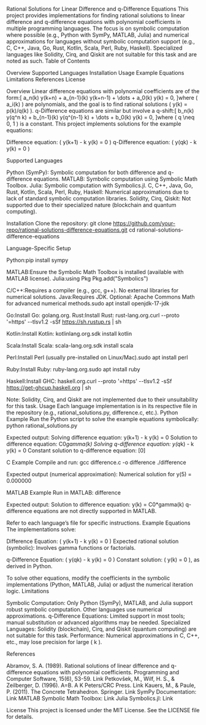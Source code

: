 Rational Solutions for Linear Difference and q-Difference Equations
This project provides implementations for finding rational solutions to linear difference and q-difference equations with polynomial coefficients in multiple programming languages. The focus is on symbolic computation where possible (e.g., Python with SymPy, MATLAB, Julia) and numerical approximations for languages without symbolic computation support (e.g., C, C++, Java, Go, Rust, Kotlin, Scala, Perl, Ruby, Haskell). Specialized languages like Solidity, Cirq, and Qiskit are not suitable for this task and are noted as such.
Table of Contents

Overview
Supported Languages
Installation
Usage
Example Equations
Limitations
References
License

Overview
Linear difference equations with polynomial coefficients are of the form:[ a_n(k) y(k+n) + a_{n-1}(k) y(k+n-1) + \dots + a_0(k) y(k) = 0, ]where ( a_i(k) ) are polynomials, and the goal is to find rational solutions ( y(k) = p(k)/q(k) ).
q-Difference equations are similar but involve a q-shift:[ b_n(k) y(q^n k) + b_{n-1}(k) y(q^{n-1} k) + \dots + b_0(k) y(k) = 0, ]where ( q \neq 0, 1 ) is a constant.
This project implements solutions for the example equations:

Difference equation: ( y(k+1) - k y(k) = 0 )
q-Difference equation: ( y(qk) - k y(k) = 0 )

Supported Languages

Python (SymPy): Symbolic computation for both difference and q-difference equations.
MATLAB: Symbolic computation using Symbolic Math Toolbox.
Julia: Symbolic computation with Symbolics.jl.
C, C++, Java, Go, Rust, Kotlin, Scala, Perl, Ruby, Haskell: Numerical approximations due to lack of standard symbolic computation libraries.
Solidity, Cirq, Qiskit: Not supported due to their specialized nature (blockchain and quantum computing).

Installation
Clone the repository:
git clone https://github.com/your-repo/rational-solutions-difference-equations.git
cd rational-solutions-difference-equations

Language-Specific Setup

Python:pip install sympy


MATLAB:Ensure the Symbolic Math Toolbox is installed (available with MATLAB license).
Julia:using Pkg
Pkg.add("Symbolics")


C/C++:Requires a compiler (e.g., gcc, g++). No external libraries for numerical solutions.
Java:Requires JDK. Optional: Apache Commons Math for advanced numerical methods.sudo apt install openjdk-17-jdk


Go:Install Go: golang.org.
Rust:Install Rust: rust-lang.org.curl --proto '=https' --tlsv1.2 -sSf https://sh.rustup.rs | sh


Kotlin:Install Kotlin: kotlinlang.org.sdk install kotlin


Scala:Install Scala: scala-lang.org.sdk install scala


Perl:Install Perl (usually pre-installed on Linux/Mac).sudo apt install perl


Ruby:Install Ruby: ruby-lang.org.sudo apt install ruby


Haskell:Install GHC: haskell.org.curl --proto '=https' --tlsv1.2 -sSf https://get-ghcup.haskell.org | sh



Note: Solidity, Cirq, and Qiskit are not implemented due to their unsuitability for this task.
Usage
Each language implementation is in its respective file in the repository (e.g., rational_solutions.py, difference.c, etc.).
Python Example
Run the Python script to solve the example equations symbolically:
python rational_solutions.py

Expected output:
Solving difference equation: y(k+1) - k y(k) = 0
Solution to difference equation: C0*gamma(k)
Solving q-difference equation: y(q*k) - k y(k) = 0
Constant solution to q-difference equation: [0]

C Example
Compile and run:
gcc difference.c -o difference
./difference

Expected output (numerical approximation):
Numerical solution for y(5) = 0.000000

MATLAB Example
Run in MATLAB:
difference

Expected output:
Solution to difference equation:
y(k) = C0*gamma(k)
q-difference equations are not directly supported in MATLAB.

Refer to each language’s file for specific instructions.
Example Equations
The implementations solve:

Difference Equation: ( y(k+1) - k y(k) = 0 )
Expected rational solution (symbolic): Involves gamma functions or factorials.


q-Difference Equation: ( y(qk) - k y(k) = 0 )
Constant solution: ( y(k) = 0 ), as derived in Python.



To solve other equations, modify the coefficients in the symbolic implementations (Python, MATLAB, Julia) or adjust the numerical iteration logic.
Limitations

Symbolic Computation: Only Python (SymPy), MATLAB, and Julia support robust symbolic computation. Other languages use numerical approximations.
q-Difference Equations: Limited support in most tools; manual substitution or advanced algorithms may be needed.
Specialized Languages: Solidity (blockchain), Cirq, and Qiskit (quantum computing) are not suitable for this task.
Performance: Numerical approximations in C, C++, etc., may lose precision for large ( k ).

References

Abramov, S. A. (1989). Rational solutions of linear difference and q-difference equations with polynomial coefficients. Programming and Computer Software, 15(6), 53-59. Link
Petkovšek, M., Wilf, H. S., & Zeilberger, D. (1996). A=B. A K Peters/CRC Press. Link
Kauers, M., & Paule, P. (2011). The Concrete Tetrahedron. Springer. Link
SymPy Documentation: Link
MATLAB Symbolic Math Toolbox: Link
Julia Symbolics.jl: Link

License
This project is licensed under the MIT License. See the LICENSE file for details.
